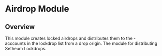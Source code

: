 # Airdrop Module

## Overview

This module creates locked airdrops and distributes them to the - acccounts in the lockdrop list from a drop origin. The module for distributing Setheum Lockdrops.
